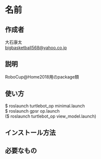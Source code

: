名前
====

## 作成者
大石康太  
bigbasketball568@yahoo.co.jp

## 説明
RoboCup@Home2018用のpackage類

## 使い方
$ roslaunch turtlebot_op minimal.launch  
$ roslaunch gpsr op.launch  
($ roslaunch turtlebot_op view_model.launch)

## インストール方法


## 必要なもの

